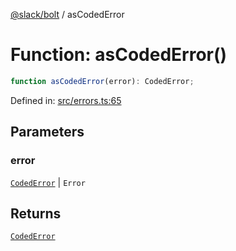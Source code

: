 [@slack/bolt](../index.md) / asCodedError

# Function: asCodedError()

```ts
function asCodedError(error): CodedError;
```

Defined in: [src/errors.ts:65](https://github.com/slackapi/bolt-js/blob/main/src/errors.ts#L65)

## Parameters

### error

[`CodedError`](../interfaces/CodedError.md) | `Error`

## Returns

[`CodedError`](../interfaces/CodedError.md)
